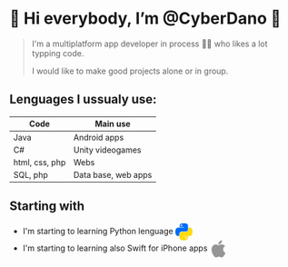# :space_invader:	Hi everybody, I’m @CyberDano :space_invader:	
>I'm a multiplatform app developer in process 👨‍🎓 who likes a lot typping code.
>
>I would like to make good projects alone or in group.
## Lenguages I ussualy use:
|Code|Main use|
|---|---|
|Java|Android apps|
|C#|Unity videogames|
|html, css, php|Webs|
|SQL, php|Data base, web apps|
## Starting with
- I'm starting to learning Python lenguage <img width="30px" src="pythonColor.png" align="center">
- I'm starting to learning also Swift for iPhone apps <img width="30px" src="appleColor.png" align="center">
